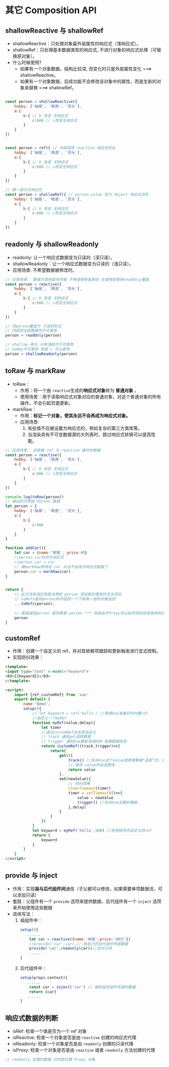 # 其它 Composition API

## shallowReactive 与 shallowRef

* shallowReactive：只处理对象最外层属性的响应式（浅响应式）。
* shallowRef：只处理基本数据类型的响应式, 不进行对象的响应式处理（可替换原对象）。
* 什么时候使用?
  * 如果有一个对象数据，结构比较深, 但变化时只是外层属性变化 ===> shallowReactive。
  * 如果有一个对象数据，后续功能不会修改该对象中的属性，而是生新的对象来替换 ===> shallowRef。

```js

const person = shallowReactive({
    hobby: ['抽烟', '喝酒', '烫头'],
    a:{
        b:{ // b 改变 无响应式
            c:666 // c改变无响应式
        }
    }
})


const person = ref({ // 内部调用 reactive 响应式存在
    hobby: ['抽烟', '喝酒', '烫头'],
    a:{
        b:{ // b 改变 无响应式
            c:666 // c改变无响应式
        }
    }
})

// 第一层次为响应式
const person = shallowRef({ // person.value 变为 Object 响应式消失
    hobby: ['抽烟', '喝酒', '烫头'],
    a:{
        b:{ // b 改变 无响应式
            c:666 // c改变无响应式
        }
    }
})
```

## readonly 与 shallowReadonly

* readonly: 让一个响应式数据变为只读的（深只读）。
* shallowReadonly：让一个响应式数据变为只读的（浅只读）。
* 应用场景: 不希望数据被修改时。

```js
// 应用场景： 数据为其他组件传输 不希望使用者更改 在使用前使用readOnly覆盖
const person = reactive({
    hobby: ['抽烟', '喝酒', '烫头'],
    a:{
        b:{ // b 改变 无响应式
            c:666 // c改变无响应式
        }
    }
})

// 将person覆盖为 只读的形式
// 内部的全部数据均不可更改
person = readOnly(person)

// shallow 表示 只有浅层次不可更改
// hobby不可更改 但是 c 可以更改
person = shallowReadonly(person)
```

## toRaw 与 markRaw

* toRaw：
  * 作用：将一个由 `reactive`生成的**响应式对象**转为 **普通对象** 。
  * 使用场景：用于读取响应式对象对应的普通对象，对这个普通对象的所有操作，不会引起页面更新。
* markRaw：
  * 作用：**标记一个对象，使其永远不会再成为响应式对象。**
  * 应用场景:
    1. 有些值不应被设置为响应式的，例如复杂的第三方类库等。
    2. 当渲染具有不可变数据源的大列表时，跳过响应式转换可以提高性能。

```js
// 应用场景： 还原被 ref 与 reactive 操作的数据
const person = reactive({
    hobby: ['抽烟', '喝酒', '烫头'],
    a:{
        b:{ // b 改变 无响应式
            c:666 // c改变无响应式
        }
    }
})

console.log(toRow(person))
// 输出的为原始 Person 数据
let person = {
    hobby: ['抽烟', '喝酒', '烫头'],
    a:{
        b:{
            c:666
        }
    }
}

function addCar(){
    let car = {name:'奔驰', price:40}
    //person.car任然为响应式
    //person.car = car
    // 被markRaw修饰后 car 永远不会成为响应式数据了
    person.car = markRaw(car)
}


return {
    // 此方法有误区就是当想给 person 添加新的属性时无法添加
    // toRefs是将person拆开返回一个下级每一层的对象返回
    ...toRefs(person),
  
    // 直接返回person 虽然需要 person.*** 但是由于Proxy可以给添加的信息增添响应式
    person
}
```

## customRef

* 作用：创建一个自定义的 ref，并对其依赖项跟踪和更新触发进行显式控制。
* 实现防抖效果：

```html
<template>
<input type="text" v-model="keyword">
<h3>{{keyword}}</h3>
</template>

<script>
    import {ref,customRef} from 'vue'
    export default {
        name:'Demo',
        setup(){
            // let keyword = ref('hello') //使用Vue准备好的内置ref
            //自定义一个myRef
            function myRef(value,delay){
                let timer
                //通过customRef去实现自定义
                // track 通知get追踪数据
                // trigger 通知Vue重新渲染DOM 查看数据改变
                return customRef((track,trigger)=>{
                    return{
                        get(){
                            track() //告诉Vue这个value值是需要被“追踪”的，否则页面是不会变的
                            // 修改 value时会进更改
                            return value
                        },
                        set(newValue){
                            // 防抖效果
                            clearTimeout(timer)
                            timer = setTimeout(()=>{
                                value = newValue
                                trigger() //告诉Vue去解析模板
                            },delay)
                        }
                    }
                })
            }
            let keyword = myRef('hello',500) //使用程序员自定义的ref
            return {
                keyword
            }
        }
    }
</script>
```

## provide 与 inject

* 作用：实现**祖与后代组件间**通信（子父都可以修改，如果需要单项数据流，可以添加只读）
* 套路：父组件有一个 `provide` 选项来提供数据，后代组件有一个 `inject` 选项来开始使用这些数据
* 具体写法：
  1. 祖组件中：
     ```js
     setup(){
     	......
         let car = reactive({name:'奔驰',price:'40万'})
         //provide('car',car) // 给自己的后代组件传递数据
         provide('car',readonly(car))//后代只读
         ......
     }
     ```
  2. 后代组件中：
     ```js
     setup(props,context){
     	......
         const car = inject('car') // 接收祖先组件传递的数据
         return {car}
     	......
     }
     ```

## 响应式数据的判断

* isRef: 检查一个值是否为一个 ref 对象
* isReactive: 检查一个对象是否是由 `reactive` 创建的响应式代理
* isReadonly: 检查一个对象是否是由 `readonly` 创建的只读代理
* isProxy: 检查一个对象是否是由 `reactive` 或者 `readonly` 方法创建的代理

```js
// readonly 处理的数据 仍然是代理 Proxy 对象
```
